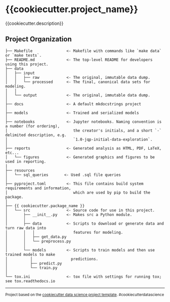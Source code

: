 {{cookiecutter.project_name}}
==============================

{{cookiecutter.description}}

Project Organization
------------

```
├── Makefile               <- Makefile with commands like `make data` or `make tests`.
├── README.md              <- The top-level README for developers using this project.
├── data       
│   ├── input
│   │   ├── raw            <- The original, immutable data dump.
│   │   └── processed      <- The final, canonical data sets for modeling.
│   │                  
│   └── output             <- The original, immutable data dump.
│      
├── docs                   <- A default mkdocstrings project
│      
├── models                 <- Trained and serialized models
│      
├── notebooks              <- Jupyter notebooks. Naming convention is a number (for ordering),
│                             the creator's initials, and a short `-` delimited description, e.g.
│                             `1.0-jqp-initial-data-exploration`.
│      
├── reports                <- Generated analysis as HTML, PDF, LaTeX, etc...
│   └── figures            <- Generated graphics and figures to be used in reporting.
|
├── resources       
│   └── sql_queries       <- Used .sql file queries
│      
├── pyproject.toml         <- This file contains build system requirements and information, 
│                             which are used by pip to build the package.
│
├── {{ cookiecutter.package_name }}
│   └── src                <- Source code for use in this project.
│       ├── __init__.py    <- Makes src a Python module.
│       │
│       ├── data           <- Scripts to download or generate data and turn raw data into 
│       │   │                 features for modeling.
│       │   ├── get_data.py
│       │   └── preprocess.py
│       │
│       └── models         <- Scripts to train models and then use trained models to make
│          │                 predictions.
│          ├── predict.py
│          └── train.py
│       
└── tox.ini                <- tox file with settings for running tox; see tox.readthedocs.io
```


--------

<p><small>Project based on the <a target="_blank" href="https://drivendata.github.io/cookiecutter-data-science/">cookiecutter data science project template</a>. #cookiecutterdatascience</small></p>
